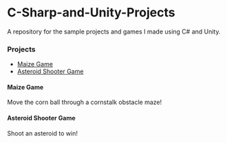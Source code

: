 # C-Sharp-and-Unity-Projects
A repository for the sample projects and games I made using C# and Unity.

<h3>Projects</h3>
  <ul>
    <li><a href="https://github.com/zeeebs/C-Sharp-and-Unity-Projects/tree/main/Unity/Ball-Motion" target="_blank">Maize Game</a></li>
    <li><a href="https://github.com/zeeebs/C-Sharp-and-Unity-Projects/tree/main/Unity/GameAssignment%20-%20Astroid%20Shooter" target="_blank">Asteroid Shooter Game</a></li>
  </ul>

<h4>Maize Game</h4>

Move the corn ball through a cornstalk obstacle maze!

<h4>Asteroid Shooter Game</h4>

Shoot an asteroid to win!
